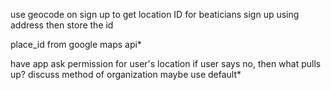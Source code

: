 use geocode on sign up to get location ID for beaticians sign up using address then store the id

place_id from google maps api*

have app ask permission for user's location
    if user says no, then what pulls up?
        discuss method of organization
        maybe use default*

